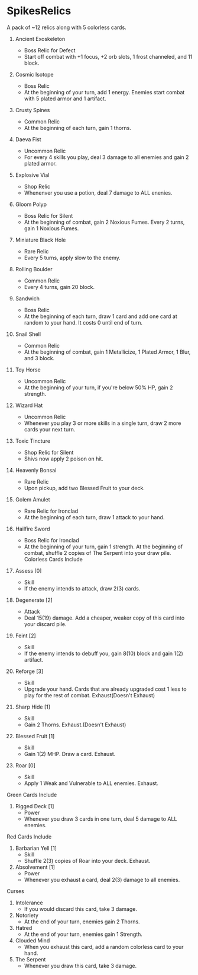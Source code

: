# SpikesRelics

A pack of ~12 relics along with 5 colorless cards.

1. Ancient Exoskeleton
   - Boss Relic for Defect
   - Start off combat with +1 focus, +2 orb slots, 1 frost channeled, and 11 block.
2. Cosmic Isotope
   - Boss Relic
   - At the beginning of your turn, add 1 energy. Enemies start combat with 5 plated armor and 1 artifact.
3. Crusty Spines
   - Common Relic
   - At the beginning of each turn, gain 1 thorns.
4. Daeva Fist
   - Uncommon Relic
   - For every 4 skills you play, deal 3 damage to all enemies and gain 2 plated armor.
5. Explosive Vial
   - Shop Relic
   - Whenenver you use a potion, deal 7 damage to ALL enenies.
6. Gloom Polyp
   - Boss Relic for Silent
   - At the beginning of combat, gain 2 Noxious Fumes. Every 2 turns, gain 1 Noxious Fumes.
7. Miniature Black Hole
   - Rare Relic
   - Every 5 turns, apply slow to the enemy.
8. Rolling Boulder
   - Common Relic
   - Every 4 turns, gain 20 block.
9. Sandwich
   - Boss Relic
   - At the beginning of each turn, draw 1 card and add one card at random to your hand. It costs 0 until end of turn.
10. Snail Shell
    - Common Relic
    - At the beginning of combat, gain 1 Metallicize, 1 Plated Armor, 1 Blur, and 3 block.
11. Toy Horse
    - Uncommon Relic
    - At the beginning of your turn, if you're below 50% HP, gain 2 strength.
12. Wizard Hat
    - Uncommon Relic
    - Whenever you play 3 or more skills in a single turn, draw 2 more cards your next turn.
13. Toxic Tincture
	- Shop Relic for Silent
	- Shivs now apply 2 poison on hit.
14. Heavenly Bonsai
    - Rare Relic	
	- Upon pickup, add two Blessed Fruit to your deck.
15. Golem Amulet
    - Rare Relic for Ironclad
	- At the beginning of each turn, draw 1 attack to your hand.
16. Hailfire Sword
	- Boss Relic for Ironclad
	- At the beginning of your turn, gain 1 strength. At the beginning of combat, shuffle 2 copies of The Serpent into your draw pile.
Colorless Cards Include

1. Assess [0]
   - Skill
   - If the enemy intends to attack, draw 2(3) cards.
2. Degenerate [2]
   - Attack
   - Deal 15(19) damage. Add a cheaper, weaker copy of this card into your discard pile.
3. Feint [2]
   - Skill
   - If the enemy intends to debuff you, gain 8(10) block and gain 1(2) artifact.
4. Reforge [3]
   - Skill
   - Upgrade your hand. Cards that are already upgraded cost 1 less to play for the rest of combat. Exhaust(Doesn't Exhaust)
5. Sharp Hide [1]
   - Skill
   - Gain 2 Thorns. Exhaust.(Doesn't Exhaust)
6. Blessed Fruit [1]
   - Skill
   - Gain 1(2) MHP. Draw a card. Exhaust.
7. Roar [0]
   - Skill
   - Apply 1 Weak and Vulnerable to ALL enemies. Exhaust.

Green Cards Include

1. Rigged Deck [1]
   - Power
   - Whenever you draw 3 cards in one turn, deal 5 damage to ALL enemies.

Red Cards Include

1. Barbarian Yell [1]
	- Skill
	- Shuffle 2(3) copies of Roar into your deck. Exhaust.
2. Absolvement [1]
	- Power
	- Whenever you exhaust a card, deal 2(3) damage to all enemies.
   
Curses

1. Intolerance
   - If you would discard this card, take 3 damage.
2. Notoriety
   - At the end of your turn, enemies gain 2 Thorns.
3. Hatred
   - At the end of your turn, enemies gain 1 Strength.
4. Clouded Mind
   - When you exhaust this card, add a random colorless card to your hand.
5. The Serpent
   - Whenever you draw this card, take 3 damage.
   
   
   
  